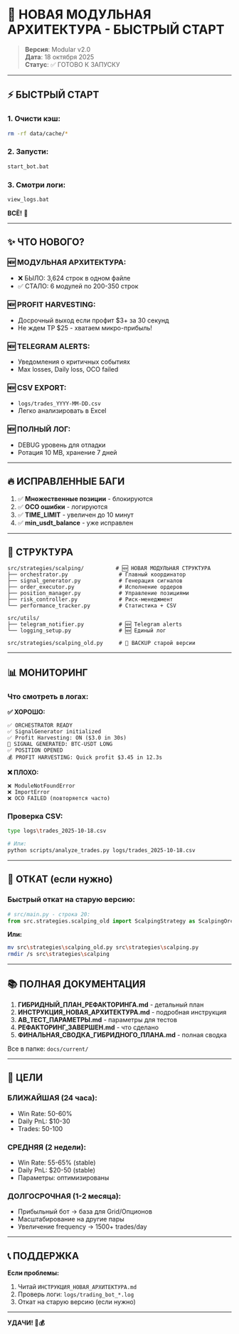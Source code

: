 # 🚀 НОВАЯ МОДУЛЬНАЯ АРХИТЕКТУРА - БЫСТРЫЙ СТАРТ

> **Версия**: Modular v2.0  
> **Дата**: 18 октября 2025  
> **Статус**: ✅ ГОТОВО К ЗАПУСКУ

---

## ⚡ БЫСТРЫЙ СТАРТ

### 1. Очисти кэш:
```bash
rm -rf data/cache/*
```

### 2. Запусти:
```bash
start_bot.bat
```

### 3. Смотри логи:
```bash
view_logs.bat
```

**ВСЁ!** 🎉

---

## ✨ ЧТО НОВОГО?

### 🆕 МОДУЛЬНАЯ АРХИТЕКТУРА:
- ❌ БЫЛО: 3,624 строк в одном файле
- ✅ СТАЛО: 6 модулей по 200-350 строк

### 🆕 PROFIT HARVESTING:
- Досрочный выход если профит $3+ за 30 секунд
- Не ждем TP $25 - хватаем микро-прибыль!

### 🆕 TELEGRAM ALERTS:
- Уведомления о критичных событиях
- Max losses, Daily loss, OCO failed

### 🆕 CSV EXPORT:
- `logs/trades_YYYY-MM-DD.csv`
- Легко анализировать в Excel

### 🆕 ПОЛНЫЙ ЛОГ:
- DEBUG уровень для отладки
- Ротация 10 MB, хранение 7 дней

---

## 🔥 ИСПРАВЛЕННЫЕ БАГИ

1. ✅ **Множественные позиции** - блокируются
2. ✅ **OCO ошибки** - логируются
3. ✅ **TIME_LIMIT** - увеличен до 10 минут
4. ✅ **min_usdt_balance** - уже исправлен

---

## 📁 СТРУКТУРА

```
src/strategies/scalping/          # 🆕 НОВАЯ МОДУЛЬНАЯ СТРУКТУРА
├── orchestrator.py                # Главный координатор
├── signal_generator.py            # Генерация сигналов
├── order_executor.py              # Исполнение ордеров
├── position_manager.py            # Управление позициями
├── risk_controller.py             # Риск-менеджмент
└── performance_tracker.py         # Статистика + CSV

src/utils/
├── telegram_notifier.py           # 🆕 Telegram alerts
└── logging_setup.py               # 🆕 Единый лог

src/strategies/scalping_old.py     # 🔄 BACKUP старой версии
```

---

## 📊 МОНИТОРИНГ

### Что смотреть в логах:

**✅ ХОРОШО:**
```
✅ ORCHESTRATOR READY
✅ SignalGenerator initialized
✅ Profit Harvesting: ON ($3.0 in 30s)
🎯 SIGNAL GENERATED: BTC-USDT LONG
✅ POSITION OPENED
💰 PROFIT HARVESTING: Quick profit $3.45 in 12.3s
```

**❌ ПЛОХО:**
```
❌ ModuleNotFoundError
❌ ImportError
❌ OCO FAILED (повторяется часто)
```

### Проверка CSV:

```bash
type logs\trades_2025-10-18.csv

# Или:
python scripts/analyze_trades.py logs/trades_2025-10-18.csv
```

---

## 🔄 ОТКАТ (если нужно)

### Быстрый откат на старую версию:

```python
# src/main.py - строка 20:
from src.strategies.scalping_old import ScalpingStrategy as ScalpingOrchestrator
```

**Или:**

```bash
mv src\strategies\scalping_old.py src\strategies\scalping.py
rmdir /s src\strategies\scalping
```

---

## 📚 ПОЛНАЯ ДОКУМЕНТАЦИЯ

1. **ГИБРИДНЫЙ_ПЛАН_РЕФАКТОРИНГА.md** - детальный план
2. **ИНСТРУКЦИЯ_НОВАЯ_АРХИТЕКТУРА.md** - подробная инструкция
3. **AB_ТЕСТ_ПАРАМЕТРЫ.md** - параметры для тестов
4. **РЕФАКТОРИНГ_ЗАВЕРШЕН.md** - что сделано
5. **ФИНАЛЬНАЯ_СВОДКА_ГИБРИДНОГО_ПЛАНА.md** - полная сводка

Все в папке: `docs/current/`

---

## 🎯 ЦЕЛИ

### БЛИЖАЙШАЯ (24 часа):
- Win Rate: 50-60%
- Daily PnL: $10-30
- Trades: 50-100

### СРЕДНЯЯ (2 недели):
- Win Rate: 55-65% (stable)
- Daily PnL: $20-50 (stable)
- Параметры: оптимизированы

### ДОЛГОСРОЧНАЯ (1-2 месяца):
- Прибыльный бот → база для Grid/Опционов
- Масштабирование на другие пары
- Увеличение frequency → 1500+ trades/day

---

## 📞 ПОДДЕРЖКА

**Если проблемы:**
1. Читай `ИНСТРУКЦИЯ_НОВАЯ_АРХИТЕКТУРА.md`
2. Проверь логи: `logs/trading_bot_*.log`
3. Откат на старую версию (если нужно)

---

**УДАЧИ! 🚀💰**

